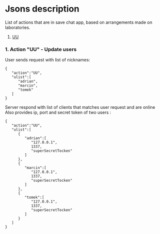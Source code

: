 # Jsons description
List of actions that are in save chat app, based on arrangements made on laboratories.

1. [UU](#markdown-header-1action-uu-update-users-uu)

### 1. Action "UU" - Update users
User sends request with list of nicknames:

```
{
   "action":"UU",
   "ulist":[
      "adrian",
      "marcin",
      "tomek"
   ]
}
```
Server respond with list of clients that matches user request and are online  
Also provides ip, port and secret token of two users :
```
{
   "action":"UU",
   "ulist":[
      {
         "adrian":[
            "127.0.0.1",
            1337,
            "superSecretTocken"
         ]
      },
      {
         "marcin":[
            "127.0.0.1",
            1337,
            "superSecretTocken"
         ]
      },
      {
         "tomek":[
            "127.0.0.1",
            1337,
            "superSecretTocken"
         ]
      }
   ]
}
```

